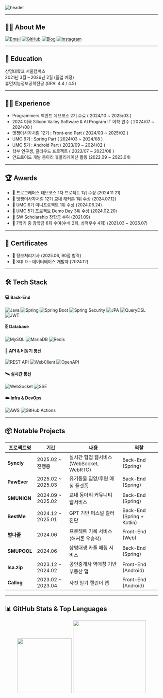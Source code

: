 <!-- 헤더 이미지 -->
![header](https://capsule-render.vercel.app/api?type=waving&color=0:8EC5FC,100:E0C3FC&height=200&section=header&text=Hi,%20I'm%20Bada%20Kang!%20🌊&fontSize=40&fontColor=ffffff)

---
## 👩‍💻 About Me

[![Email](https://img.shields.io/badge/Email-kbd1120@naver.com-D14836?style=for-the-badge&logo=gmail&logoColor=white)](mailto:kbd1120@naver.com)
[![GitHub](https://img.shields.io/badge/GitHub-202111255-181717?style=for-the-badge&logo=github&logoColor=white)](https://github.com/202111255)
[![Blog](https://img.shields.io/badge/Tistory-Blog-20C997?style=for-the-badge&logo=bookstack&logoColor=white)](https://oceansea.tistory.com)
[![Instagram](https://img.shields.io/badge/@river__ocean_-E4405F?style=for-the-badge&logo=instagram&logoColor=white)](https://instagram.com/river__ocean_)

---

## 🏫 Education
상명대학교 서울캠퍼스  
2021년 3월 – 2026년 2월 (졸업 예정)  
휴먼지능정보공학전공 (GPA: 4.4 / 4.5)

---


## 👍🏻 Experience
- Programmers 백엔드 데브코스 2기 수료 ( 2024/10 ~ 2025/03 )
- 2024 미국 Silicon Valley Software & AI Program IT 어학 연수 ( 2024/07 ~ 2024/08 )
- 멋쟁이사자처럼 12기 : Front-end Part ( 2024/03 ~ 2025/02 )
- UMC 6기 : Spring Part ( 2024/03 ~ 2024/08 )
- UMC 5기 : Android Part ( 2023/09 ~ 2024/02 )
- 학부 연구생, 클라우드 프로젝트 ( 2023/07 ~ 2023/08 )
- 안드로이드 개발 동아리 휴플리케이션 활동 (2022.09 ~ 2023.04)


---


## 🏆 Awards
- 🥇 프로그래머스 데브코스 1차 프로젝트 1위 수상 (2024.11.21)
- 🥇 멋쟁이사자처럼 12기 교내 해커톤 1위 수상 (2024.07.12)
- 🥇 UMC 6기 미니프로젝트 1위 수상 (2024.06.24)
- 🥉 UMC 5기 프로젝트 Demo Day 3위 수상 (2024.02.20)
- 🏅 SW Scholarship 장학금 수여 (2021.09)
- 🏅 7학기 중 장학금 6회 수여(수석 2회, 성적우수 4회) (2021.03 ~ 2025.07)


---


## 🧾 Certificates

- 📄 정보처리기사 (2025.06, 90점 합격)
- 📄 SQLD – 데이터베이스 개발자 (2024.12)


---

## 🛠 Tech Stack

#### 💻 Back-End
![Java](https://img.shields.io/badge/Java-007396?style=for-the-badge&logo=OpenJDK&logoColor=white)
![Spring](https://img.shields.io/badge/Spring-6DB33F?style=for-the-badge&logo=Spring&logoColor=white)
![Spring Boot](https://img.shields.io/badge/Spring%20Boot-6DB33F?style=for-the-badge&logo=SpringBoot&logoColor=white)
![Spring Security](https://img.shields.io/badge/Security-4A4A4A?style=for-the-badge&logo=springsecurity&logoColor=white)
![JPA](https://img.shields.io/badge/JPA-DD0031?style=for-the-badge&logo=hibernate&logoColor=white)
![QueryDSL](https://img.shields.io/badge/QueryDSL-005571?style=for-the-badge&logo=databricks&logoColor=white)
![JWT](https://img.shields.io/badge/JWT-000000?style=for-the-badge&logo=jsonwebtokens&logoColor=white)

#### 🗄️ Database
![MySQL](https://img.shields.io/badge/MySQL-4479A1?style=for-the-badge&logo=MySQL&logoColor=white)
![MariaDB](https://img.shields.io/badge/MariaDB-003545?style=for-the-badge&logo=MariaDB&logoColor=white)
![Redis](https://img.shields.io/badge/Redis-DC382D?style=for-the-badge&logo=Redis&logoColor=white)

#### 🔌 API & 비동기 통신
![REST API](https://img.shields.io/badge/REST%20API-8A2BE2?style=for-the-badge&logo=apachespark&logoColor=white)
![WebClient](https://img.shields.io/badge/WebClient-0E76A8?style=for-the-badge&logo=apachekafka&logoColor=white)
![OpenAPI](https://img.shields.io/badge/OpenAPI-6BA539?style=for-the-badge&logo=openapiinitiative&logoColor=white)

#### 🛰 실시간 통신
![WebSocket](https://img.shields.io/badge/WebSocket-3A3A3A?style=for-the-badge&logo=socket.io&logoColor=white)
![SSE](https://img.shields.io/badge/SSE-FF6B00?style=for-the-badge&logo=signal&logoColor=white)

#### ☁️ Infra & DevOps
![AWS](https://img.shields.io/badge/AWS-232F3E?style=for-the-badge&logo=AmazonAWS&logoColor=white)
![GitHub Actions](https://img.shields.io/badge/GitHub%20Actions-2088FF?style=for-the-badge&logo=githubactions&logoColor=white)


---


## 📦 Notable Projects

| 프로젝트명 | 기간 | 내용 | 역할 |
|------------|-----------|------------------------------|---------------------|
| **Syncly** | 2025.02 ~ 진행중 | 실시간 협업 웹서비스 (WebSocket, WebRTC) | Back-End (Spring) |
| **PawEver** | 2025.02 ~ 2025.03 | 유기동물 입양/후원 매칭 플랫폼 | Back-End (Spring) |
| **SMUNION** | 2024.09 ~ 2025.02 | 교내 동아리 커뮤니티 웹서비스 | Back-End (Spring) |
| **BestMe** | 2024.12 ~ 2025.01 | GPT 기반 퍼스널 컬러 진단 | Back-End (Spring + Kotlin) |
| **별다줄** | 2024.06 | 프로젝트 기록 서비스 (해커톤 우승작) | Front-End (Web) |
| **SMUPOOL** | 2024.06 | 상명대생 카풀 매칭 서비스 | Back-End (Spring) |
| **Isa.zip** | 2023.12 ~ 2024.02 | 공인중개사 역매칭 기반 부동산 앱 | Front-End (Android) |
| **Callog** | 2023.02 ~ 2023.04 | 사진 일기 캘린더 앱 | Front-End (Android) |



---

## 📊 GitHub Stats & Top Languages

<p align="center">
  <img src="https://github-readme-stats.vercel.app/api?username=Bada-Kang&count_private=true&show_icons=true&theme=tokyonight-light" height="180"/>
  <img src="https://github-readme-stats.vercel.app/api/top-langs/?username=Bada-Kang&layout=compact&langs_count=8&theme=tokyonight-light" height="240"/>
</p>




